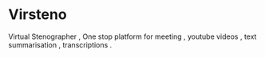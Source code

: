 # Virsteno
Virtual Stenographer , One stop platform for meeting , youtube videos , text summarisation , transcriptions .
